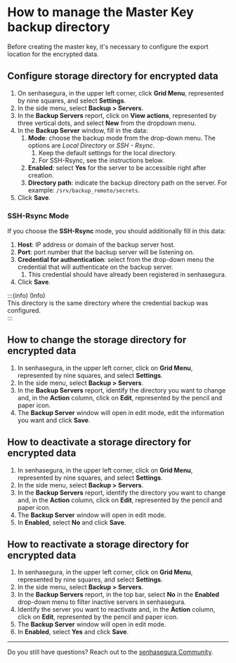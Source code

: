 # How to manage the Master Key backup directory

Before creating the master key, it's necessary to configure the export location for the encrypted data.

## Configure storage directory for encrypted data

1. On senhasegura, in the upper left corner, click **Grid Menu**, represented by nine squares, and select **Settings**.  
2. In the side menu, select **Backup \> Servers**.  
3. In the **Backup Servers** report, click on **View actions**, represented by three vertical dots, and select **New** from the dropdown menu.  
4. In the **Backup Server** window, fill in the data:  
   1. **Mode**: choose the backup mode from the drop-down menu. The options are *Local Directory* or *SSH \- Rsync*.  
      1. Keep the default settings for the local directory.
      2. For SSH-Rsync, see the instructions below.  
   2. **Enabled**: select **Yes** for the server to be accessible right after creation.  
   3. **Directory path**: indicate the backup directory path on the server. For example: `/srv/backup_remoto/secrets`.  
5. Click **Save**.

### SSH-Rsync Mode

If you choose the **SSH-Rsync** mode, you should additionally fill in this data:

1. **Host**: IP address or domain of the backup server host.  
2. **Port**: port number that the backup server will be listening on.  
3. **Credential for authentication**: select from the drop-down menu the credential that will authenticate on the backup server.  
   1. This credential should have already been registered in senhasegura.  
4. Click **Save**. 

:::(info) (Info)  
This directory is the same directory where the credential backup was configured.  
:::

## How to change the storage directory for encrypted data

1. In senhasegura, in the upper left corner, click on **Grid Menu**, represented by nine squares, and select **Settings**.  
2. In the side menu, select **Backup \> Servers**.  
3. In the **Backup Servers** report, identify the directory you want to change and, in the **Action** column, click on **Edit**, represented by the pencil and paper icon.  
4. The **Backup Server** window will open in edit mode, edit the information you want and click **Save**.

## How to deactivate a storage directory for encrypted data

1. In senhasegura, in the upper left corner, click on **Grid Menu**, represented by nine squares, and select **Settings**.  
2. In the side menu, select **Backup \> Servers**.  
3. In the **Backup Servers** report, identify the directory you want to change and, in the **Action** column, click on **Edit**, represented by the pencil and paper icon.  
4. The **Backup Server** window will open in edit mode.  
5. In **Enabled**, select **No** and click **Save**.

## How to reactivate a storage directory for encrypted data

1. In senhasegura, in the upper left corner, click on **Grid Menu**, represented by nine squares, and select **Settings**.  
2. In the side menu, select **Backup \> Servers**.  
3. In the **Backup Servers** report, in the top bar, select **No** in the **Enabled** drop-down menu to filter inactive servers in senhasegura.  
4. Identify the server you want to reactivate and, in the **Action** column, click on **Edit**, represented by the pencil and paper icon.  
5. The **Backup Server** window will open in edit mode.  
6. In **Enabled**, select **Yes** and click **Save**.

---

Do you still have questions? Reach out to the [senhasegura Community](https://community.senhasegura.io/).